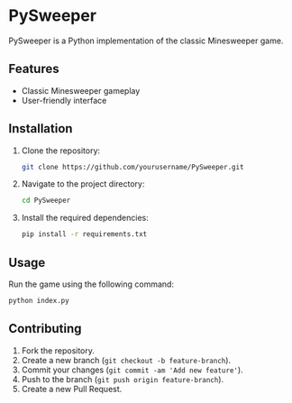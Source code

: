 # PySweeper

PySweeper is a Python implementation of the classic Minesweeper game.

## Features

- Classic Minesweeper gameplay
- User-friendly interface

## Installation

1. Clone the repository:
    ```sh
    git clone https://github.com/yourusername/PySweeper.git
    ```
2. Navigate to the project directory:
    ```sh
    cd PySweeper
    ```
3. Install the required dependencies:
    ```sh
    pip install -r requirements.txt
    ```

## Usage

Run the game using the following command:
```sh
python index.py
```

## Contributing

1. Fork the repository.
2. Create a new branch (`git checkout -b feature-branch`).
3. Commit your changes (`git commit -am 'Add new feature'`).
4. Push to the branch (`git push origin feature-branch`).
5. Create a new Pull Request.
